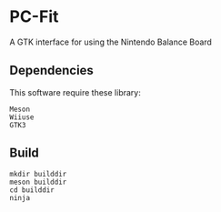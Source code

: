 # PC-Fit
A GTK interface for using the Nintendo Balance Board 

## Dependencies

This software require these library:
```
Meson
Wiiuse
GTK3
```

## Build

```
mkdir builddir
meson builddir
cd builddir
ninja
```

